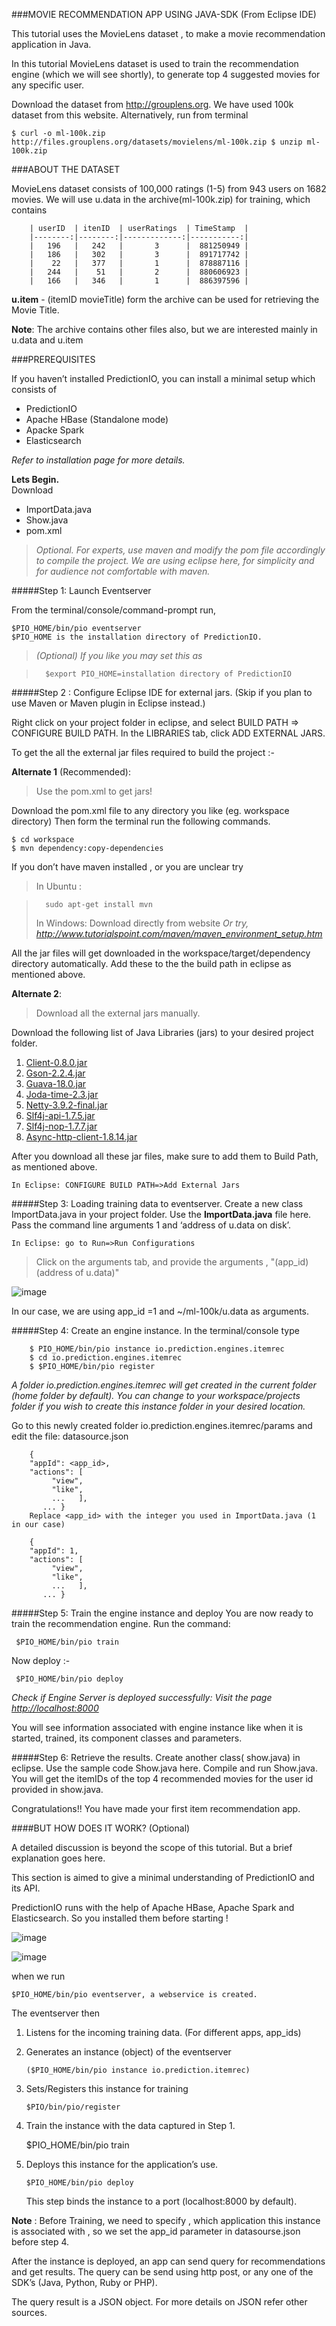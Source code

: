 ###MOVIE RECOMMENDATION APP USING JAVA-SDK (From Eclipse IDE)

This tutorial uses the MovieLens dataset , to make a movie recommendation application in Java.

In this tutorial MovieLens dataset is used to train the recommendation engine (which we will see shortly), to generate top 4 suggested movies for any specific user.

Download the dataset from http://grouplens.org. We have used 100k dataset from this website. Alternatively, run from terminal

	$ curl -o ml-100k.zip http://files.grouplens.org/datasets/movielens/ml-100k.zip $ unzip ml-100k.zip


###ABOUT THE DATASET

MovieLens dataset consists of 100,000 ratings (1-5) from 943 users on 1682 movies.
We will use u.data in the archive(ml-100k.zip) for training, which contains


		| userID  | itenID  | userRatings  | TimeStamp  |    
		|--------:|--------:|-------------:|-----------:|    
		|   196   |   242   |       3      |  881250949 |  
		|   186   |   302   |       3      |  891717742 |  
		|    22   |   377   |       1      |  878887116 |  
		|   244   |    51   |       2      |  880606923 |  
		|   166   |   346   |       1      |  886397596 |  





**u.item**  - (itemID    movieTitle) form the archive can be used for retrieving the Movie Title.

**Note**: The archive contains other files also, but we are interested mainly in u.data and u.item


###PREREQUISITES

If you haven’t installed PredictionIO, you can install a minimal setup which consists of 

 * PredictionIO
 * Apache HBase (Standalone mode)
 * Apacke Spark
 * Elasticsearch

_Refer to installation page for more details._


**Lets Begin.**  
Download

 * ImportData.java
 * Show.java
 * pom.xml

>_Optional. For experts, use maven and modify the pom file accordingly to compile the project. We are using eclipse here, for simplicity and for audience not comfortable with maven._

#####Step 1: Launch Eventserver

From the terminal/console/command-prompt run, 

	$PIO_HOME/bin/pio eventserver
	$PIO_HOME is the installation directory of PredictionIO.

>_(Optional) If you like you may set this as_  

>		$export PIO_HOME=installation directory of PredictionIO


#####Step 2 : Configure Eclipse IDE for external jars. (Skip if you plan to use Maven or Maven plugin in Eclipse instead.)

Right click on your project folder in eclipse, and select BUILD PATH => CONFIGURE BUILD PATH. In the LIBRARIES tab, click ADD EXTERNAL JARS.

To get the all the external jar files required to build the project :-

**Alternate 1** (Recommended):
>Use the pom.xml to get jars!

Download the pom.xml file to any directory you like (eg. workspace directory)
Then form the terminal run the following commands.

	$ cd workspace
	$ mvn dependency:copy-dependencies

If you don’t have maven installed , or you are unclear try

>	In Ubuntu :

>		sudo apt-get install mvn  
>	In Windows: Download directly from website 
_Or try, http://www.tutorialspoint.com/maven/maven_environment_setup.htm_

All the jar files will get downloaded in the workspace/target/dependency directory automatically. Add these to the the build path in eclipse as mentioned above.



**Alternate 2**:  
>Download all the external jars manually.  

Download the following list of Java Libraries (jars) to your desired project folder.


1. [Client-0.8.0.jar](https://oss.sonatype.org/content/repositories/releases/io/prediction/client/0.8.0/)  
2. [Gson-2.2.4.jar](http://code.google.com/p/google-gson/)  
3. [Guava-18.0.jar](http://repository.opencastproject.org/nexus/content/repositories/public/com/google/guava/guava/18.0/)  
4. [Joda-time-2.3.jar](https://oss.sonatype.org/content/repositories/releases/joda-time/joda-time/2.3/)  
5. [Netty-3.9.2-final.jar](http://repo1.maven.org/maven2/io/netty/netty/3.9.2.Final/)  
6. [Slf4j-api-1.7.5.jar](http://mvnrepository.com/artifact/org.slf4j/slf4j-api/1.7.5)  
7. [Slf4j-nop-1.7.7.jar](http://repo1.maven.org/maven2/org/slf4j/slf4j-nop/1.7.7/)   
8. [Async-http-client-1.8.14.jar](https://oss.sonatype.org/content/repositories/releases/com/ning/async-http-client/1.8.14/)  


After you download all these jar files, make sure to add them to Build Path, as mentioned above.
	
	In Eclipse: CONFIGURE BUILD PATH=>Add External Jars

#####Step 3: Loading training data to eventserver.
Create a new class ImportData.java in your project folder.   Use the **ImportData.java** file here.
Pass the command line arguments 1 and ‘address of u.data on disk’. 

	In Eclipse: go to Run=>Run Configurations

>	Click on the arguments tab, and provide the arguments , "(app_id)(address of u.data)"

![image](https://raw.githubusercontent.com/abhishekambastha/PredictionIO-Java/master/MovieLens/images/arguments.png)

In our case, we are using app_id =1 and ~/ml-100k/u.data as arguments.  

#####Step 4: Create an engine instance.
In the terminal/console type 

		$ PIO_HOME/bin/pio instance io.prediction.engines.itemrec 
		$ cd io.prediction.engines.itemrec 
		$ $PIO_HOME/bin/pio register

_A folder io.prediction.engines.itemrec will get created in the current folder (home folder by default). 
You can change to your workspace/projects folder if you wish to create this instance folder in your desired location._

Go to this newly created folder io.prediction.engines.itemrec/params and edit the file: datasource.json

		{   
		"appId": <app_id>,   
		"actions": [
		     "view",
		     "like",
		     ...   ],
		   ... }
		Replace <app_id> with the integer you used in ImportData.java (1 in our case)

		{   
		"appId": 1,   
		"actions": [
		     "view",
		     "like",
		     ...   ],
		   ... }


#####Step 5: Train the engine instance and deploy
You are now ready to train the recommendation engine. Run the command:

	 $PIO_HOME/bin/pio train
Now deploy :-

	 $PIO_HOME/bin/pio deploy

_Check if Engine Server is deployed successfully:
Visit the page [http://localhost:8000](http://localhost:8000)_

You will see information associated with engine instance like when it is started, trained, its component classes and parameters.

#####Step 6: Retrieve the results.
Create another class( show.java) in eclipse. Use the sample code Show.java here.
Compile and run Show.java. You will get the itemIDs of the top 4 recommended movies for the user id provided in show.java.

Congratulations!! You have made your first item recommendation app.  


  

####BUT HOW DOES IT WORK? (Optional)

A detailed discussion is beyond the scope of this tutorial. But a brief explanation goes here.

This section is aimed to give a minimal understanding of PredictionIO and its API.

PredictionIO runs with the help of Apache HBase, Apache Spark and Elasticsearch. So you installed them before starting !

![image](https://raw.githubusercontent.com/abhishekambastha/PredictionIO-Java/master/MovieLens/images/pIOsetup.png)

 
![image](https://raw.githubusercontent.com/abhishekambastha/PredictionIO-Java/master/MovieLens/images/pIOrunning.png)
	

when we run 

	$PIO_HOME/bin/pio eventserver, a webservice is created.
 
The eventserver then

1.	Listens for the incoming training data. (For different apps, app_ids)
2.	Generates an instance (object) of the eventserver

		($PIO_HOME/bin/pio instance io.prediction.itemrec)
3.	Sets/Registers this instance for training 

		$PIO/bin/pio/register
4.	 Train the instance with the data captured in Step 1. 

		$PIO_HOME/bin/pio train
5.	Deploys this instance for the application’s use. 

		$PIO_HOME/bin/pio deploy
	This step binds the instance to a port (localhost:8000 by default).

**Note** : Before Training, we need to specify , which application this instance is associated with , so we set the app_id parameter in datasourse.json before step 4.


 
After the instance is deployed, an app can send query for recommendations and get results. The query can be send using http post, or any one of the SDK’s (Java, Python, Ruby or PHP).

The query result is a JSON object. For more details on JSON refer other sources.


